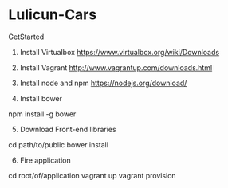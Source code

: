 # Lulicun-Cars

GetStarted

1. Install Virtualbox
https://www.virtualbox.org/wiki/Downloads

2. Install Vagrant
http://www.vagrantup.com/downloads.html

3. Install node and npm
https://nodejs.org/download/

4. Install bower

npm install -g bower

5. Download Front-end libraries 

cd path/to/public
bower install

6. Fire application

cd root/of/application
vagrant up
vagrant provision
	

